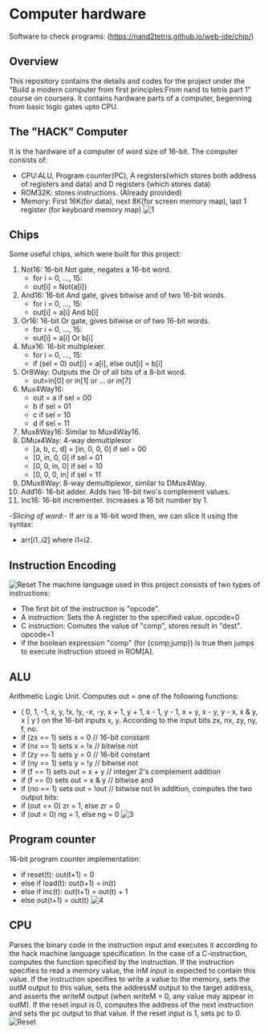 # Computer hardware
Software to check programs: (https://nand2tetris.github.io/web-ide/chip/)
## Overview
 This repository contains the details and codes for the project under the "Build a modern computer from first principles:From nand to tetris part 1" course on coursera. It contains hardware parts of a computer, begenning from basic logic gates upto CPU.
## The "HACK" Computer
It is the hardware of a computer of word size of 16-bit. The computer consists of: 
- CPU:ALU, Program counter(PC), A registers(which stores both address of registers and data) and D registers (which stores data)
- ROM32K: stores instructions. (Already provided)
- Memory: First 16K(for data), next 8K(for screen memory map), last 1 register (for keyboard memory map)
![1](https://github.com/user-attachments/assets/e65801a4-c970-47b3-ad0b-c0a70588cdfc)
## Chips
Some useful chips, which were built for this project:
1. Not16: 16-bit Not gate, negates a 16-bit word.
   - for i = 0, ..., 15:
   - out[i] = Not(a[i])
2. And16: 16-bit And gate, gives bitwise and of two 16-bit words.
   - for i = 0, ..., 15:
   - out[i] = a[i] And b[i]
3. Or16: 16-bit Or gate, gives bitwise or of two 16-bit words.
   - for i = 0, ..., 15:
   - out[i] = a[i] Or b[i]
4. Mux16: 16-bit multiplexer.
   - for i = 0, ..., 15:
   - if (sel = 0) out[i] = a[i], else out[i] = b[i]
6. Or8Way: Outputs the Or of all bits of a 8-bit word.
   - out=in[0] or in[1] or ... or in[7]
7. Mux4Way16:
   - out = a if sel = 00
   - b if sel = 01
   - c if sel = 10
   - d if sel = 11
8. Mux8Way16: Similar to Mux4Way16.
9. DMux4Way: 4-way demultiplexor
   - [a, b, c, d] = [in, 0, 0, 0] if sel = 00
   - [0, in, 0, 0] if sel = 01
   - [0, 0, in, 0] if sel = 10
   - [0, 0, 0, in] if sel = 11
10. DMux8Way: 8-way demultiplexor, similar to DMux4Way.
11. Add16: 16-bit adder. Adds two 16-bit two's complement values.
12. Inc16: 16-bit incrementer. Increases a 16 bit number by 1.

-*Slicing of word*:-
If arr is a 16-bit word then, we can slice it using the syntax:
- arr[i1..i2] where i1<i2.
## Instruction Encoding
![Reset](https://github.com/user-attachments/assets/81ec92cd-86d6-4020-a0a6-69071baacfa6)
The machine language used in this project consists of two types of instructions:
- The first bit of the instruction is "opcode".
- A instruction: Sets the A register to the specified value. opcode=0
- C instruction: Comutes the value of "comp", stores result in "dest". opcode=1
- if the boolean expression "comp" (for {comp;jump}) is true then jumps to execute instruction stored in ROM[A].
## ALU
Arithmetic Logic Unit. Computes out = one of the following functions:
- ( 0, 1, -1, x, y, !x, !y, -x, -y, x + 1, y + 1, x - 1, y - 1, x + y, x - y, y - x, x & y, x | y ) on the 16-bit inputs x, y.
According to the input bits zx, nx, zy, ny, f, no.
- if (zx == 1) sets x = 0        // 16-bit constant
- if (nx == 1) sets x = !x       // bitwise not
- if (zy == 1) sets y = 0        // 16-bit constant
- if (ny == 1) sets y = !y       // bitwise not
- if (f == 1)  sets out = x + y  // integer 2's complement addition
- if (f == 0)  sets out = x & y  // bitwise and
- if (no == 1) sets out = !out   // bitwise not
In addition, computes the two output bits:
- if (out == 0) zr = 1, else zr = 0
- if (out < 0)  ng = 1, else ng = 0
![3](https://github.com/user-attachments/assets/7e5d76d0-16d0-4a13-a9aa-f25dc7fdc58d)
## Program counter
16-bit program counter implementation:
- if      reset(t): out(t+1) = 0
- else if load(t):  out(t+1) = in(t)
- else if inc(t):   out(t+1) = out(t) + 1
- else              out(t+1) = out(t)
![4](https://github.com/user-attachments/assets/bd38abfb-b918-4cf7-bb3c-3ccd11132db7)
## CPU
Parses the binary code in the instruction input and executes it according to the hack machine language specification. In the case of a C-instruction, computes the function specified by the instruction. If the instruction specifies to read a memory value, the inM input is expected to contain this value. If the instruction specifies to write a value to the memory, sets the outM output to this value, sets the addressM output to the target address, and asserts the writeM output (when writeM = 0, any value may appear in outM). If the reset input is 0, computes the address of the next instruction and sets the pc output to that value. If the reset input is 1, sets pc to 0.
![Reset](https://github.com/user-attachments/assets/ee4a0e00-c293-4853-b1e5-6e0b85b81daf)

